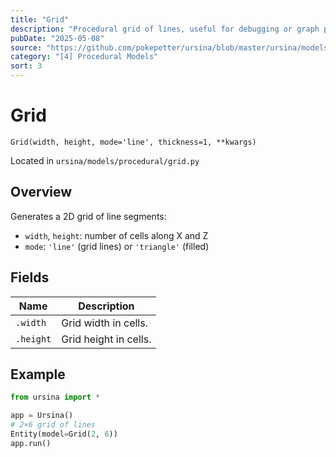 ```yaml
---
title: "Grid"
description: "Procedural grid of lines, useful for debugging or graph paper backgrounds."
pubDate: "2025-05-08"
source: "https://github.com/pokepetter/ursina/blob/master/ursina/models/procedural/grid.py"
category: "[4] Procedural Models"
sort: 3
---
```


# Grid

`Grid(width, height, mode='line', thickness=1, **kwargs)`

Located in `ursina/models/procedural/grid.py`

## Overview

Generates a 2D grid of line segments:

- `width`, `height`: number of cells along X and Z  
- `mode`: `'line'` (grid lines) or `'triangle'` (filled)  

## Fields

| Name     | Description               |
|----------|---------------------------|
| `.width` | Grid width in cells.      |
| `.height`| Grid height in cells.     |

## Example

```python
from ursina import *

app = Ursina()
# 2×6 grid of lines
Entity(model=Grid(2, 6))
app.run()
